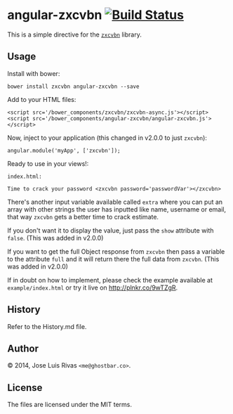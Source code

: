 angular-zxcvbn [![Build Status](https://travis-ci.org/jamesclark92/angular-zxcvbn.svg?branch=master)](https://travis-ci.org/jamesclark92/angular-zxcvbn)
==============

This is a simple directive for the [`zxcvbn`](https://github.com/dropbox/zxcvbn) library.

Usage
-----

Install with bower:

    bower install zxcvbn angular-zxcvbn --save

Add to your HTML files:

    <script src='/bower_components/zxcvbn/zxcvbn-async.js'></script>
    <script src='/bower_components/angular-zxcvbn/angular-zxcvbn.js'></script>

Now, inject to your application (this changed in v2.0.0 to just `zxcvbn`):

    angular.module('myApp', ['zxcvbn']);

Ready to use in your views!:

`index.html:`

    Time to crack your password <zxcvbn password='passwordVar'></zxcvbn>

There's another input variable available called `extra` where you can put an array with other strings the user has inputted like name, username or email, that way `zxcvbn` gets a better time to crack estimate.

If you don't want it to display the value, just pass the `show` attribute with `false`. (This was added in v2.0.0)

If you want to get the full Object response from `zxcvbn` then pass a variable to the attribute `full` and it will return there the full data from `zxcvbn`. (This was added in v2.0.0)

If in doubt on how to implement, please check the example available at `example/index.html` or try it live on <http://plnkr.co/9wTZgR>.

History
-------
Refer to the History.md file.

Author
------
© 2014, Jose Luis Rivas `<me@ghostbar.co>`. 

License
-------
The files are licensed under the MIT terms.
